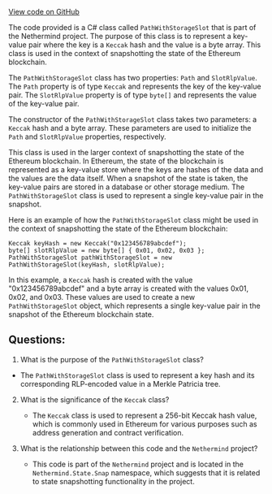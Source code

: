 [View code on GitHub](https://github.com/NethermindEth/nethermind/src/Nethermind/Nethermind.State/Snap/PathWithStorageSlot.cs)

The code provided is a C# class called `PathWithStorageSlot` that is part of the Nethermind project. The purpose of this class is to represent a key-value pair where the key is a `Keccak` hash and the value is a byte array. This class is used in the context of snapshotting the state of the Ethereum blockchain.

The `PathWithStorageSlot` class has two properties: `Path` and `SlotRlpValue`. The `Path` property is of type `Keccak` and represents the key of the key-value pair. The `SlotRlpValue` property is of type `byte[]` and represents the value of the key-value pair.

The constructor of the `PathWithStorageSlot` class takes two parameters: a `Keccak` hash and a byte array. These parameters are used to initialize the `Path` and `SlotRlpValue` properties, respectively.

This class is used in the larger context of snapshotting the state of the Ethereum blockchain. In Ethereum, the state of the blockchain is represented as a key-value store where the keys are hashes of the data and the values are the data itself. When a snapshot of the state is taken, the key-value pairs are stored in a database or other storage medium. The `PathWithStorageSlot` class is used to represent a single key-value pair in the snapshot.

Here is an example of how the `PathWithStorageSlot` class might be used in the context of snapshotting the state of the Ethereum blockchain:

```
Keccak keyHash = new Keccak("0x123456789abcdef");
byte[] slotRlpValue = new byte[] { 0x01, 0x02, 0x03 };
PathWithStorageSlot pathWithStorageSlot = new PathWithStorageSlot(keyHash, slotRlpValue);
```

In this example, a `Keccak` hash is created with the value "0x123456789abcdef" and a byte array is created with the values 0x01, 0x02, and 0x03. These values are used to create a new `PathWithStorageSlot` object, which represents a single key-value pair in the snapshot of the Ethereum blockchain state.
## Questions: 
 1. What is the purpose of the `PathWithStorageSlot` class?
   - The `PathWithStorageSlot` class is used to represent a key hash and its corresponding RLP-encoded value in a Merkle Patricia tree.

2. What is the significance of the `Keccak` class?
   - The `Keccak` class is used to represent a 256-bit Keccak hash value, which is commonly used in Ethereum for various purposes such as address generation and contract verification.

3. What is the relationship between this code and the `Nethermind` project?
   - This code is part of the `Nethermind` project and is located in the `Nethermind.State.Snap` namespace, which suggests that it is related to state snapshotting functionality in the project.